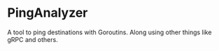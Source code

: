 # PingAnalyzer
A tool to ping destinations with Goroutins. Along using other things like gRPC and others.
